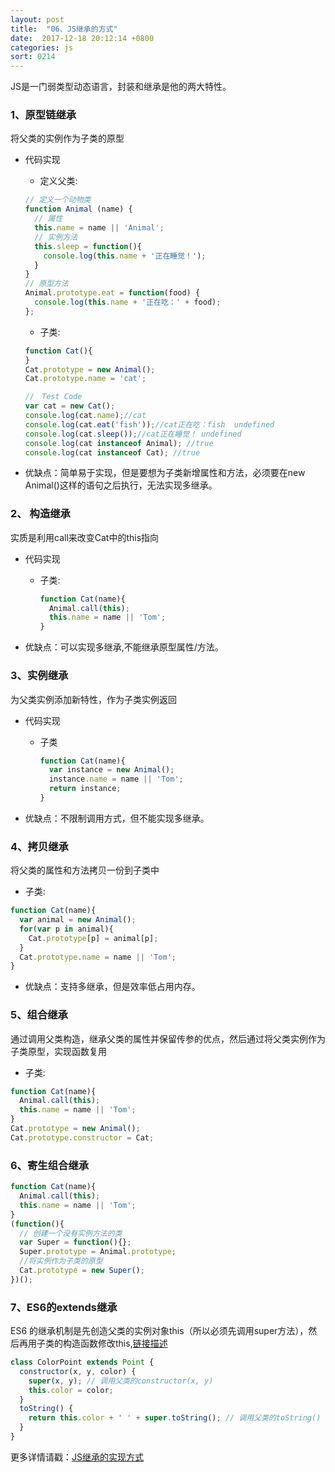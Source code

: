 ```yaml
---
layout: post
title:  "06、JS继承的方式"
date:  2017-12-18 20:12:14 +0800
categories: js
sort: 0214
---
```


JS是一门弱类型动态语言，封装和继承是他的两大特性。

### 1、原型链继承

将父类的实例作为子类的原型

- 代码实现
	- 定义父类:

    ```js
    // 定义一个动物类
    function Animal (name) {
      // 属性
      this.name = name || 'Animal';
      // 实例方法
      this.sleep = function(){
        console.log(this.name + '正在睡觉！');
      }
    }
    // 原型方法
    Animal.prototype.eat = function(food) {
      console.log(this.name + '正在吃：' + food);
    };
    ```

	- 子类:

    ```js
    function Cat(){ 
    }
    Cat.prototype = new Animal();
    Cat.prototype.name = 'cat';

    //　Test Code
    var cat = new Cat();
    console.log(cat.name);//cat
    console.log(cat.eat('fish'));//cat正在吃：fish  undefined
    console.log(cat.sleep());//cat正在睡觉！ undefined
    console.log(cat instanceof Animal); //true 
    console.log(cat instanceof Cat); //true
    ```

- 优缺点：简单易于实现，但是要想为子类新增属性和方法，必须要在new Animal()这样的语句之后执行，无法实现多继承。

### 2、 构造继承

实质是利用call来改变Cat中的this指向

- 代码实现
  - 子类:

    ```js
    function Cat(name){
      Animal.call(this);
      this.name = name || 'Tom';
    }
    ```

- 优缺点：可以实现多继承,不能继承原型属性/方法。

### 3、实例继承

为父类实例添加新特性，作为子类实例返回

- 代码实现
  - 子类

    ```js
    function Cat(name){
      var instance = new Animal();
      instance.name = name || 'Tom';
      return instance;
    }
    ```

- 优缺点：不限制调用方式，但不能实现多继承。

### 4、拷贝继承

将父类的属性和方法拷贝一份到子类中

- 子类:

```js
function Cat(name){
  var animal = new Animal();
  for(var p in animal){
    Cat.prototype[p] = animal[p];
  }
  Cat.prototype.name = name || 'Tom';
}
```

- 优缺点：支持多继承，但是效率低占用内存。

### 5、组合继承

通过调用父类构造，继承父类的属性并保留传参的优点，然后通过将父类实例作为子类原型，实现函数复用

- 子类:

```js
function Cat(name){
  Animal.call(this);
  this.name = name || 'Tom';
}
Cat.prototype = new Animal();
Cat.prototype.constructor = Cat;
```

### 6、寄生组合继承

```js
function Cat(name){
  Animal.call(this);
  this.name = name || 'Tom';
}
(function(){
  // 创建一个没有实例方法的类
  var Super = function(){};
  Super.prototype = Animal.prototype;
  //将实例作为子类的原型
  Cat.prototype = new Super();
})();
```

### 7、ES6的extends继承

ES6 的继承机制是先创造父类的实例对象this（所以必须先调用super方法），然后再用子类的构造函数修改this,[链接描述](http://es6.ruanyifeng.com/#docs/class-extends)

```js
class ColorPoint extends Point {
  constructor(x, y, color) {
    super(x, y); // 调用父类的constructor(x, y)
    this.color = color;
  }
  toString() {
    return this.color + ' ' + super.toString(); // 调用父类的toString()
  }
}   
```

更多详情请戳：[JS继承的实现方式](https://www.cnblogs.com/humin/p/4556820.html#undefined)